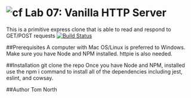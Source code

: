 ![cf](https://i.imgur.com/7v5ASc8.png) Lab 07: Vanilla HTTP Server
======
This is a primitive express clone that is able to read and respond to GET/POST requests
[![Build Status](https://travis-ci.com/tnorth93/07-http-server.svg?branch=master)](https://travis-ci.com/tnorth93/07-http-server)

##Prerequisites
A computer with Mac OS/Linux is preferred to Windows.
Make sure you have Node and NPM installed.
httpie is also needed.

##Installation
git clone the repo
Once you have Node and NPM, installed use the npm i command to install all of the dependencies including jest, eslint, and cowsay.

##Author
Tom North